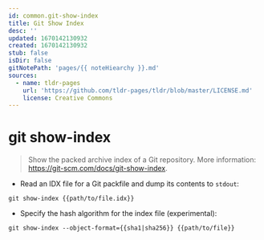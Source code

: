 ```yaml
---
id: common.git-show-index
title: Git Show Index
desc: ''
updated: 1670142130932
created: 1670142130932
stub: false
isDir: false
gitNotePath: 'pages/{{ noteHiearchy }}.md'
sources:
  - name: tldr-pages
    url: 'https://github.com/tldr-pages/tldr/blob/master/LICENSE.md'
    license: Creative Commons
---
```

# git show-index

> Show the packed archive index of a Git repository.
> More information: <https://git-scm.com/docs/git-show-index>.

- Read an IDX file for a Git packfile and dump its contents to `stdout`:

`git show-index {{path/to/file.idx}}`

- Specify the hash algorithm for the index file (experimental):

`git show-index --object-format={{sha1|sha256}} {{path/to/file}}`

